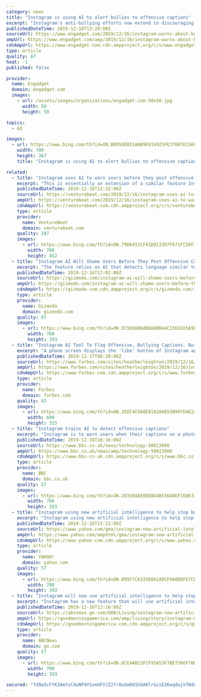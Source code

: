 ```yaml
---
category: news
title: "Instagram is using AI to alert bullies to offensive captions"
excerpt: "Instagram's anti-bullying efforts now extend to discouraging abusive behavior in posts, not just comments. It's introducing a feature that warns people when their post captions might be offensive, using AI to detect language similar to posts that have previously been reported. In theory, this makes bullies second-guess their vitriol ..."
publishedDateTime: 2019-12-16T13:20:00Z
sourceUrl: https://www.engadget.com/2019/12/16/instagram-warns-about-bullying-captions/
ampUrl: https://www.engadget.com/amp/2019/12/16/instagram-warns-about-bullying-captions/
cdnAmpUrl: https://www-engadget-com.cdn.ampproject.org/c/s/www.engadget.com/amp/2019/12/16/instagram-warns-about-bullying-captions/
type: article
quality: 87
heat: -1
published: false

provider:
  name: Engadget
  domain: engadget.com
  images:
    - url: /assets/images/organizations/engadget.com-50x50.jpg
      width: 50
      height: 50

topics:
  - AI

images:
  - url: https://www.bing.com/th?id=ON.B8958EB51AAB9E014925FE376B7E136F
    width: 700
    height: 367
    title: "Instagram is using AI to alert bullies to offensive captions"

related:
  - title: "Instagram uses AI to warn users before they post offensive captions"
    excerpt: "This is essentially an extension of a similar feature Instagram rolled out back in July aimed at the comment section — again, Instagram uses AI to detect language, warn the user, and ultimately “encourage positive interactions.” Above: Abuse alert for captions in Instagram Of course, there is nothing stopping the user from going against ..."
    publishedDateTime: 2019-12-16T12:32:00Z
    sourceUrl: https://venturebeat.com/2019/12/16/instagram-uses-ai-to-warn-users-before-they-post-offensive-captions/
    ampUrl: https://venturebeat.com/2019/12/16/instagram-uses-ai-to-warn-users-before-they-post-offensive-captions/amp/
    cdnAmpUrl: https://venturebeat-com.cdn.ampproject.org/c/s/venturebeat.com/2019/12/16/instagram-uses-ai-to-warn-users-before-they-post-offensive-captions/amp/
    type: article
    provider:
      name: VentureBeat
      domain: venturebeat.com
    quality: 187
    images:
      - url: https://www.bing.com/th?id=ON.79D6451CF41D0133D7F671FC56F70772
        width: 700
        height: 452
  - title: "Instagram AI Will Shame Users Before They Post Offensive Captions"
    excerpt: "The feature relies on AI that detects language similar to phrases and words that have been reported. When it notices “potentially offensive” captions, it warns the poster with a prompt that gives them the option to “edit caption,” “learn more,” or “share anyway.” So, while it doesn’t censor users, it lets them know they might ..."
    publishedDateTime: 2019-12-16T17:02:00Z
    sourceUrl: https://gizmodo.com/instagram-ai-will-shame-users-before-they-post-offensiv-1840459912
    ampUrl: https://gizmodo.com/instagram-ai-will-shame-users-before-they-post-offensiv-1840459912/amp
    cdnAmpUrl: https://gizmodo-com.cdn.ampproject.org/c/s/gizmodo.com/instagram-ai-will-shame-users-before-they-post-offensiv-1840459912/amp
    type: article
    provider:
      name: Gizmodo
      domain: gizmodo.com
    quality: 87
    images:
      - url: https://www.bing.com/th?id=ON.DC5E66B6ABDA8BB44C15691D5A9E5872
        width: 700
        height: 393
  - title: "Instagram AI Tool To Flag Offensive, Bullying Captions. But What About Facebook?"
    excerpt: "A phone screen displays the 'like' button of Instagram application in Ankara, Turkey on December 10, ... [+] 2019. On Monday, Facebook, Instagram’s parent company, announced their AI system will begin to detect and flag potentially offensive comments that could be bullying. If a caption is flagged as offensive, the AI will send a notification ..."
    publishedDateTime: 2019-12-17T00:39:00Z
    sourceUrl: https://www.forbes.com/sites/heatherleighton/2019/12/16/instagram-ai-tool-to-flag-offensive-bullying-captions-but-what-about-facebook/
    ampUrl: https://www.forbes.com/sites/heatherleighton/2019/12/16/instagram-ai-tool-to-flag-offensive-bullying-captions-but-what-about-facebook/amp/
    cdnAmpUrl: https://www-forbes-com.cdn.ampproject.org/c/s/www.forbes.com/sites/heatherleighton/2019/12/16/instagram-ai-tool-to-flag-offensive-bullying-captions-but-what-about-facebook/amp/
    type: article
    provider:
      name: Forbes
      domain: forbes.com
    quality: 82
    images:
      - url: https://www.bing.com/th?id=ON.3EDC4C688E81828A853B997D4E24FF7C
        width: 600
        height: 315
  - title: "Instagram trains AI to detect offensive captions"
    excerpt: "Instagram is to warn users when their captions on a photo or video could be considered offensive. The Facebook-owned company says it has trained an AI system to detect offensive captions. The idea is to give users \"a chance to pause and reconsider their words\". Instagram announced the feature in a blog on Monday, saying it would be rolled out ..."
    publishedDateTime: 2019-12-16T16:16:00Z
    sourceUrl: https://www.bbc.co.uk/news/technology-50813086
    ampUrl: https://www.bbc.co.uk/news/amp/technology-50813086
    cdnAmpUrl: https://www-bbc-co-uk.cdn.ampproject.org/c/s/www.bbc.co.uk/news/amp/technology-50813086
    type: article
    provider:
      name: BBC
      domain: bbc.co.uk
    quality: 57
    images:
      - url: https://www.bing.com/th?id=ON.28330A8E0DE064B556ADEF168633C083
        width: 700
        height: 393
  - title: "Instagram using new artificial intelligence to help stop bullying"
    excerpt: "Instagram using new artificial intelligence to help stop bullying originally appeared on goodmorningamerica.com Instagram has a new feature that will use artificial intelligence to help combat bullying. The photo-sharing social media app announced exclusively on \"Good Morning America\" that it will begin the roll-out to its billions of users on ..."
    publishedDateTime: 2019-12-16T13:21:00Z
    sourceUrl: https://www.yahoo.com/gma/instagram-now-artificial-intelligence-help-stop-bullying-131352606--abc-news-lifestyle.html
    ampUrl: https://www.yahoo.com/amphtml/gma/instagram-now-artificial-intelligence-help-stop-bullying-131352606--abc-news-lifestyle.html
    cdnAmpUrl: https://www-yahoo-com.cdn.ampproject.org/c/s/www.yahoo.com/amphtml/gma/instagram-now-artificial-intelligence-help-stop-bullying-131352606--abc-news-lifestyle.html
    type: article
    provider:
      name: YAHOO!
      domain: yahoo.com
    quality: 57
    images:
      - url: https://www.bing.com/th?id=ON.B95F7CA33368A2ADCF8A0DDFE7CEF0D4
        width: 700
        height: 393
  - title: "Instagram will now use artificial intelligence to help stop bullying"
    excerpt: "Instagram has a new feature that will use artificial intelligence to help combat bullying. The photo-sharing social media app announced exclusively on \"Good Morning America\" that it will begin the roll-out to its billions of users on Monday. How It Works If a user writes a caption on a photo or video that the AI deems offensive, that user will ..."
    publishedDateTime: 2019-12-16T13:16:00Z
    sourceUrl: https://abcnews.go.com/GMA/Living/instagram-now-artificial-intelligence-stop-bullying/story?id=67751631
    ampUrl: https://goodmorningamerica.com/amp/living/story/instagram-now-artificial-intelligence-stop-bullying-67751631
    cdnAmpUrl: https://goodmorningamerica-com.cdn.ampproject.org/c/s/goodmorningamerica.com/amp/living/story/instagram-now-artificial-intelligence-stop-bullying-67751631
    type: article
    provider:
      name: ABCNews
      domain: go.com
    quality: 57
    images:
      - url: https://www.bing.com/th?id=ON.0CE4AB23FCF95A53F7BE7506F70B3661
        width: 700
        height: 393

secured: "fd9a5cFYK3AmYsCdwNP4YSxmUFVJZ2fr8uSmOd1hGA0lrGziE2KwqdajV7Nd8hROLe2hN9jZYdjfZyfQFU9/aeK5ya7kb5HjvO0MlEiac0e+kchL5tfTdCNinj3XrDzG2nGaVuprwP0Z2wGm6RRY8XFcRzXqVTBoZyWD7K+FqjKg2q6dDSJVsQHiwGb1+eNtYzSWRxRah2gt9/FcQDaxvkzt/fdQb7GrXJxvvzp6Onh1sC+myTE2nk3HUAON7c4jOvz5I5rpu/ZObS35NxfNbw==;I2NiaNp05j6+E7s9kxOpqg=="
---
```


